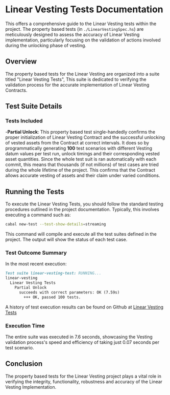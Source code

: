# Linear Vesting Tests Documentation

This offers a comprehensive guide to the Linear Vesting tests within the project. The property based tests (in `./LinearVestingSpec.hs`) are meticulously designed to assess the accuracy of Linear Vesting implementation, particularly focusing on the validation of actions involved during the unlocking phase of vesting.

## Overview

The property based tests for the Linear Vesting are organized into a suite titled "Linear Vesting Tests", This suite is dedicated to verifying the validation process for the accurate implementation of Linear Vesting Contracts.

## Test Suite Details

### Tests Included

-**Partial Unlock**: This property based test single-handedly confirms the proper initialization of Linear Vesting Contract and the successful unlocking of vested assets from the Contract at correct intervals. It does so by programmatically generating **100** test scenarios with different Vesting datum values per test run, unlock timings and their corresponding vested asset quantities. Since the whole test suit is ran automatically with each commit, this means that thousands (if not millions) of test cases are tried during the whole lifetime of the project. This confirms that the Contract allows accurate vesting of assets and their claim under varied conditions.

## Running the Tests

To execute the Linear Vesting Tests, you should follow the standard testing procedures outlined in the project documentation. Typically, this involves executing a command such as:

```sh
cabal new-test --test-show-details=streaming
```

This command will compile and execute all the test suites defined in the project. The output will show the status of each test case.

### Test Outcome Summary

In the most recent execution:

```markdown
Test suite linear-vesting-test: RUNNING...
linear-vesting
  Linear Vesting Tests
    Partial Unlock
      succeeds with correct parameters: OK (7.59s)
        +++ OK, passed 100 tests.
```

A history of test execution results can be found on Github at [Linear Vesting Tests](https://github.com/Anastasia-Labs/linear-vesting/actions)

### Execution Time

The entire suite was executed in 7.6 seconds, showcasing the Vesting validation process's speed and efficiency of taking just 0.07 seconds per test scenario.

## Conclusion

The property based tests for the Linear Vesting project plays a vital role in verifying the integrity, functionality, robustness and accuracy of the Linear Vesting Implementation.
